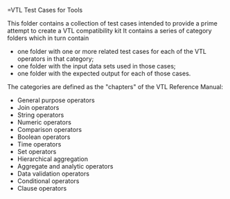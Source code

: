 =VTL Test Cases for Tools

This folder contains a collection of test cases intended to provide a prime attempt to create a VTL compatibility kit
It contains a series of category folders which in turn contain

* one folder with one or more related test cases for each of the VTL operators in that category;
* one folder with the input data sets used in those cases;
* one folder with the expected output for each of those cases.

The categories are defined as the "chapters" of the VTL Reference Manual:

* General purpose operators
* Join operators
* String operators
* Numeric operators
* Comparison operators
* Boolean operators
* Time operators
* Set operators
* Hierarchical aggregation
* Aggregate and analytic operators
* Data validation operators
* Conditional operators
* Clause operators

